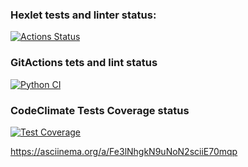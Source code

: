 ### Hexlet tests and linter status:

[![Actions Status](https://github.com/ArtemyAA/python-project-50/actions/workflows/hexlet-check.yml/badge.svg)](https://github.com/ArtemyAA/python-project-50/actions)

### GitActions tets and lint status

[![Python CI](https://github.com/ArtemyAA/python-project-50/actions/workflows/Python_CI.yml/badge.svg)](https://github.com/ArtemyAA/python-project-50/actions/workflows/Python_CI.yml)

### CodeClimate Tests Coverage status

[![Test Coverage](https://api.codeclimate.com/v1/badges/0be990c6c95df4a551e7/test_coverage)](https://codeclimate.com/github/ArtemyAA/python-project-50/test_coverage)

https://asciinema.org/a/Fe3lNhgkN9uNoN2sciiE70mqp
